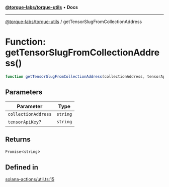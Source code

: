 [**@torque-labs/torque-utils**](../README.md) • **Docs**

***

[@torque-labs/torque-utils](../README.md) / getTensorSlugFromCollectionAddress

# Function: getTensorSlugFromCollectionAddress()

```ts
function getTensorSlugFromCollectionAddress(collectionAddress, tensorApiKey?): Promise<string>
```

## Parameters

| Parameter | Type |
| ------ | ------ |
| `collectionAddress` | `string` |
| `tensorApiKey`? | `string` |

## Returns

`Promise`\<`string`\>

## Defined in

[solana-actions/util.ts:15](https://github.com/torque-labs/torque-utils/blob/fcba00c7b8994c0932484e8f489988b91291c603/solana-actions/util.ts#L15)
